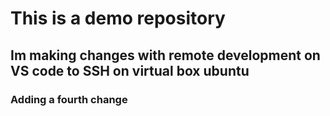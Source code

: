 # This is a demo repository

## Im making changes with remote development on VS code to SSH on virtual box ubuntu

### Adding a fourth change
